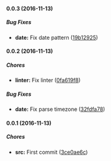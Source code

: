 #### 0.0.3 (2016-11-13)

##### Bug Fixes

* **date:** Fix date pattern ([19b12925](https://github.com/lgaticaq/indicadoresdeldia/commit/19b12925b97e37f2da239b87c0531b3584379d2f))

#### 0.0.2 (2016-11-13)

##### Chores

* **linter:** Fix linter ([0fa619f8](https://github.com/lgaticaq/indicadoresdeldia/commit/0fa619f8a3abaf8ad19563229938bf00bb5a788b))

##### Bug Fixes

* **date:** Fix parse timezone ([32fdfa78](https://github.com/lgaticaq/indicadoresdeldia/commit/32fdfa788669673140d1e4a21305d6d8bb752cc3))

#### 0.0.1 (2016-11-13)

##### Chores

* **src:** First commit ([3ce0ae6c](https://github.com/lgaticaq/indicadoresdeldia/commit/3ce0ae6c4e9cf49262aafbeaba3d2f79ead9742e))

